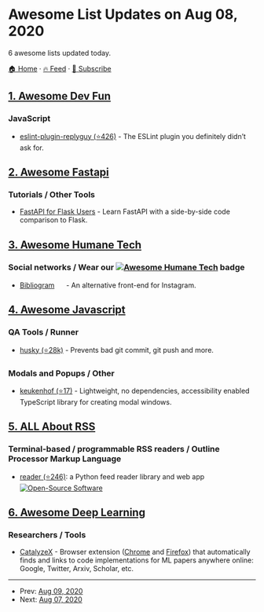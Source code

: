 # Awesome List Updates on Aug 08, 2020

6 awesome lists updated today.

[🏠 Home](/README.md) · [🔥 Feed](https://test.trackawesomelist.com/feed.xml) · [📮 Subscribe](https://trackawesomelist.us17.list-manage.com/subscribe?u=d2f0117aa829c83a63ec63c2f&id=36a103854c)



## [1. Awesome Dev Fun](/content/mislavcimpersak/awesome-dev-fun/README.md)

### JavaScript

*   [eslint-plugin-replyguy (⭐426)](https://github.com/jlengstorf/eslint-plugin-replyguy) - The ESLint plugin you definitely didn’t ask for.

## [2. Awesome Fastapi](/content/mjhea0/awesome-fastapi/README.md)

### Tutorials / Other Tools

*   [FastAPI for Flask Users](https://amitness.com/2020/06/fastapi-vs-flask/) - Learn FastAPI with a side-by-side code comparison to Flask.

## [3. Awesome Humane Tech](/content/humanetech-community/awesome-humane-tech/README.md)

### Social networks / Wear our   [![Awesome Humane Tech](https://raw.githubusercontent.com/humanetech-community/awesome-humane-tech/main/humane-tech-badge.svg?sanitize=true)](https://github.com/humanetech-community/awesome-humane-tech)   badge

*   [Bibliogram](https://bibliogram.art) [<img src="https://raw.githubusercontent.com/humanetech-community/awesome-humane-tech/main/logo/sourcehut.svg?sanitize=true" width="16"/>](https://sr.ht/\~cadence/bibliogram/) - An alternative front-end for Instagram.

## [4. Awesome Javascript](/content/sorrycc/awesome-javascript/README.md)

### QA Tools / Runner

*   [husky (⭐28k)](https://github.com/typicode/husky) - Prevents bad git commit, git push and more.

### Modals and Popups / Other

*   [keukenhof (⭐17)](https://github.com/Alexandrshy/keukenhof) - Lightweight, no dependencies, accessibility enabled TypeScript library for creating modal windows.

## [5. ALL About RSS](/content/AboutRSS/ALL-about-RSS/README.md)

### Terminal-based / programmable RSS readers / Outline Processor Markup Language

*   [reader (⭐246)](https://github.com/lemon24/reader): a Python feed reader library and web app [![Open-Source Software](https://github.com/AboutRSS/ALL-about-RSS/raw/master/media/open-source.png)](https://github.com/lemon24/reader)

## [6. Awesome Deep Learning](/content/ChristosChristofidis/awesome-deep-learning/README.md)

### Researchers / Tools

*   [CatalyzeX](https://chrome.google.com/webstore/detail/code-finder-for-research/aikkeehnlfpamidigaffhfmgbkdeheil) - Browser extension ([Chrome](https://chrome.google.com/webstore/detail/code-finder-for-research/aikkeehnlfpamidigaffhfmgbkdeheil) and [Firefox](https://addons.mozilla.org/en-US/firefox/addon/code-finder-catalyzex/)) that automatically finds and links to code implementations for ML papers anywhere online: Google, Twitter, Arxiv, Scholar, etc.

---

- Prev: [Aug 09, 2020](/content/2020/08/09/README.md)
- Next: [Aug 07, 2020](/content/2020/08/07/README.md)